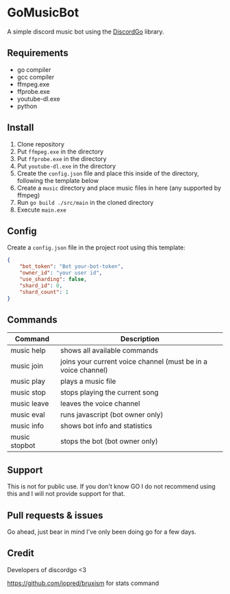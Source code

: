 # GoMusicBot
A simple discord music bot using the [DiscordGo](https://github.com/bwmarrin/discordgo) library.

## Requirements
- go compiler
- gcc compiler
- ffmpeg.exe
- ffprobe.exe
- youtube-dl.exe
- python

## Install
1. Clone repository
2. Put `ffmpeg.exe` in the directory
3. Put `ffprobe.exe` in the directory
4. Put `youtube-dl.exe` in the directory
5. Create the `config.json` file and place this inside of the directory, following the template below
6. Create a `music` directory and place music files in here (any supported by ffmpeg)
7. Run `go build ./src/main` in the cloned directory
8. Execute `main.exe`

## Config
Create a `config.json` file in the project root using this template:
```json
{
	"bot_token": "Bot your-bot-token",
	"owner_id": "your user id",
	"use_sharding": false,
	"shard_id": 0,
	"shard_count": 1
}
```

## Commands
| Command           | Description                                                   |
|-------------------|---------------------------------------------------------------|
| music help        | shows all available commands                                  |
| music join        | joins your current voice channel (must be in a voice channel) |
| music play <file> | plays a music file                                            |
| music stop        | stops playing the current song                                |
| music leave       | leaves the voice channel                                      |
| music eval <code> | runs javascript (bot owner only)                              |
| music info        | shows bot info and statistics                                 |
| music stopbot     | stops the bot (bot owner only)                                |

## Support
This is not for public use. If you don't know GO I do not recommend using this and I will not provide support for that.

## Pull requests & issues
Go ahead, just bear in mind I've only been doing go for a few days.

## Credit
Developers of discordgo <3

https://github.com/iopred/bruxism for stats command